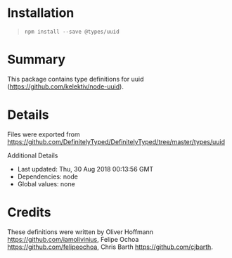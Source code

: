 # Installation
> `npm install --save @types/uuid`

# Summary
This package contains type definitions for uuid (https://github.com/kelektiv/node-uuid).

# Details
Files were exported from https://github.com/DefinitelyTyped/DefinitelyTyped/tree/master/types/uuid

Additional Details
 * Last updated: Thu, 30 Aug 2018 00:13:56 GMT
 * Dependencies: node
 * Global values: none

# Credits
These definitions were written by Oliver Hoffmann <https://github.com/iamolivinius>, Felipe Ochoa <https://github.com/felipeochoa>, Chris Barth <https://github.com/cjbarth>.
